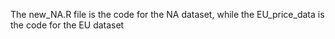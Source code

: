 The new_NA.R file is the code for the NA dataset, while the EU_price_data is the code for the EU dataset
